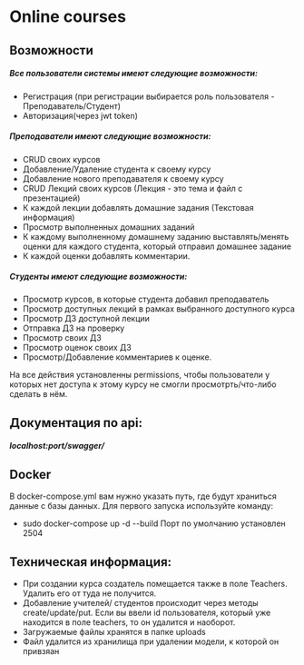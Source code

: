 # Online courses

## Возможности

##### Все пользователи системы имеют следующие возможности:
- Регистрация (при регистрации выбирается роль пользователя -
Преподаватель/Студент)
- Авторизация(через jwt token)

##### Преподаватели имеют следующие возможности:

- CRUD своих курсов
- Добавление/Удаление студента к своему курсу
- Добавление нового преподавателя к своему курсу
- CRUD Лекций своих курсов (Лекция - это тема и файл с презентацией)
- К каждой лекции добавлять домашние задания (Текстовая информация)
- Просмотр выполненных домашних заданий
- К каждому выполненному домашнему заданию выставлять/менять оценки
для каждого студента, который отправил домашнее задание
- К каждой оценки добавлять комментарии.

##### Студенты имеют следующие возможности:
- Просмотр курсов, в которые студента добавил преподаватель
- Просмотр доступных лекций в рамках выбранного доступного курса
- Просмотр ДЗ доступной лекции
- Отправка ДЗ на проверку
- Просмотр своих ДЗ
- Просмотр оценок своих ДЗ
- Просмотр/Добавление комментариев к оценке.

На все действия установленны permissions, чтобы пользователи у которых нет доступа к этому курсу не смогли просмотрть/что-либо сделать в нём.

## Документация по api:
##### localhost:port/swagger/

## Docker
В docker-compose.yml вам нужно указать путь, где будут храниться данные с базы данных.
Для первого запуска используйте команду:
- sudo docker-compose up -d --build
Порт по умолчанию установлен 2504

## Техническая информация:
- При создании курса создатель помещается также в поле Teachers. Удалить его от туда не получится. 
- Добавление учителей/ студентов происходит через методы create/update/put. Если вы ввели id пользователя, который уже находится в поле teachers, то он удалится и наоборот.
- Загружаемые файлы хранятся в папке uploads
- Файл удалится из хранилища при удалении модели, к которой он привзяан
